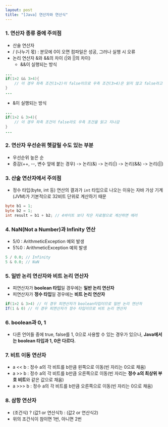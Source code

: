 ```yaml
---
layout: post
title: "[Java] 연산자와 연산식"
---
```


### 1. 연산자 종류 중에 주의점
- 산술 연산자
 - / (나누기 몫) : 분모에 0이 오면 컴파일은 성공, 그러나 실행 시 오류
 - 논리 연산자 &와 &&의 차이 (|와 ||의 차이)
   - &&이 실행되는 방식
```Java
...
if(1>2 && 3>4){
	// 이 경우 좌측 조건(1>2)이 false이므로 우측 조건(3>4)은 읽지 않고 false라고 판단
}
...
```
   - &이 실행되는 방식
```Java
...
if(1>2 & 3>4){
	// 이 경우 좌측 조건이 false라도 우측 조건을 읽고 지나감
}
...
```

### 2. 연산자 우선순위 헷갈릴 수도 있는 부분
- 우선순위 높은 순
 - 증감(++, --, 변수 앞에 붙는 경우) -> 논리(&) -> 논리(|) -> 논리(&&) -> 논리(||)

### 3. 산술 연산자에서 주의점
- 정수 타입(byte, int 등) 연산의 결과가 `int` 타입으로 나오는 이유는 자바 가상 기계(JVM)가 기본적으로 32비트 단위로 계산하기 때문
```Java
byte b1 = 1;
byte b2 = 1;
int result = b1 + b2; // 4바이트 보다 작은 자료형으로 계산하면 에러
```

### 4. NaN(Not a Number)과 Infinity 연산
- 5/0 : ArithmeticException 예외 발생
- 5%0 : ArithmeticException 예외 발생
```Java
5 / 0.0; // Infinity
5 & 0.0; // NaN
```

### 5. 일반 논리 연산자와 비트 논리 연산자
- 피연산자가 **boolean 타입**일 경우에는 **일반 논리 연산자**
- 피연산자가 **정수 타입**일 경우에는 **비트 논리 연산자**
```Java
if(1>2 & 3>4) // 이 경우 피연산자가 boolean타입이므로 일반 논리 연산자
If(1 & 0) // 이 경우 피연산자가 정수 타입이므로 비트 논리 연산자
```

### 6. boolean과 0, 1
- 다른 언어들 중에 true, false를 1, 0으로 사용할 수 있는 경우가 있으나, **Java에서는 boolean 타입과 1, 0은 다르다.**

### 7. 비트 이동 연산자
- a << b : 정수 a의 각 비트를 b만큼 왼쪽으로 이동(빈 자리는 0으로 채움)
- a >> b : 정수 a의 각 비트를 b만큼 오른쪽으로 이동(빈 자리는 **정수 a의 최상위 부호 비트**와 같은 값으로 채움)
- a >>> b : 정수 a의 각 비트를 b만큼 오른쪽으로 이동(빈 자리는 0으로 채움)

### 8. 삼항 연산자
- (조건식) ? (값1 or 연산식1) : (값2 or 연산식2)
 -  위의 조건식이 참이면 1번, 아니면 2번

